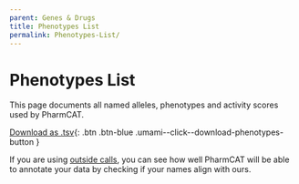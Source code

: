 ```yaml
---
parent: Genes & Drugs
title: Phenotypes List
permalink: Phenotypes-List/
---
```


# Phenotypes List

This page documents all named alleles, phenotypes and activity scores used by PharmCAT.

[Download as .tsv](/phenotypes.tsv){: .btn .btn-blue .umami--click--download-phenotypes-button }

If you are using [outside calls](/using/Outside-Call-Format), you can see how well PharmCAT will be able to annotate your data by checking if your names align with ours.
